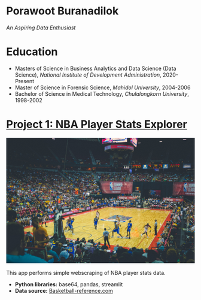 # Porawoot Buranadilok
*An Aspiring Data Enthusiast*

# Education
* Masters of Science in Business Analytics and Data Science (Data Science), *National Institute of Development Administration*, 2020-Present
* Master of Science in Forensic Science, *Mahidol University*, 2004-2006
* Bachelor of Science in Medical Technology, *Chulalongkorn University*, 1998-2002

# [Project 1: NBA Player Stats Explorer](http://youtube.com/dataprofessor)
![NBA Player Stats Explorer](neonbrand-UegcSdRtmlg-unsplash.jpg)

This app performs simple webscraping of NBA player stats data.
* **Python libraries:** base64, pandas, streamlit
* **Data source:** [Basketball-reference.com](https://www.basketball-reference.com/)
